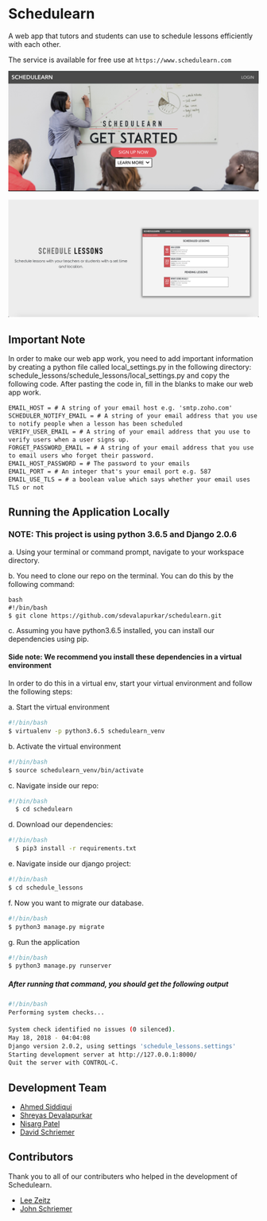 # Schedulearn

A web app that tutors and students can use to schedule lessons efficiently with each other.

The service is available for free use at `https://www.schedulearn.com`

![Homepage](/img/homepage.png)

![Schedule](/img/schedule.png)

## Important Note

In order to make our web app work, you need to add important information by creating a python file called local_settings.py in the following directory: schedule_lessons/schedule_lessons/local_settings.py and copy the following code. After pasting the code in, fill in the blanks to make our web app work.

````
EMAIL_HOST = # A string of your email host e.g. 'smtp.zoho.com'
SCHEDULER_NOTIFY_EMAIL = # A string of your email address that you use to notify people when a lesson has been scheduled
VERIFY_USER_EMAIL = # A string of your email address that you use to verify users when a user signs up.
FORGET_PASSWORD_EMAIL = # A string of your email address that you use to email users who forget their password.
EMAIL_HOST_PASSWORD = # The password to your emails
EMAIL_PORT = # An integer that's your email port e.g. 587
EMAIL_USE_TLS = # a boolean value which says whether your email uses TLS or not
````

## Running the Application Locally

### NOTE: This project is using python 3.6.5 and Django 2.0.6

a. Using your terminal or command prompt, navigate to your workspace directory.

b. You need to clone our repo on the terminal. You can do this by the following command:
````
bash
#!/bin/bash
$ git clone https://github.com/sdevalapurkar/schedulearn.git
````

c. Assuming you have python3.6.5 installed, you can install our dependencies using pip.

#### Side note: We recommend you install these dependencies in a virtual environment

In order to do this in a virtual env, start your virtual environment and follow the following steps:

a. Start the virtual environment

```bash
#!/bin/bash
$ virtualenv -p python3.6.5 schedulearn_venv
```

b. Activate the virtual environment

```bash
#!/bin/bash
$ source schedulearn_venv/bin/activate
```

c. Navigate inside our repo:

```bash
#!/bin/bash
  $ cd schedulearn
```

d. Download our dependencies:

```bash
#!/bin/bash
  $ pip3 install -r requirements.txt
```

e. Navigate inside our django project:

```bash
#!/bin/bash
$ cd schedule_lessons
```

f. Now you want to migrate our database.

```bash
#!/bin/bash
$ python3 manage.py migrate
```

g. Run the application

```bash
#!/bin/bash
$ python3 manage.py runserver
```

##### After running that command, you should get the following output

```bash
#!/bin/bash
Performing system checks...

System check identified no issues (0 silenced).
May 18, 2018 - 04:04:08
Django version 2.0.2, using settings 'schedule_lessons.settings'
Starting development server at http://127.0.0.1:8000/
Quit the server with CONTROL-C.
```

## Development Team

* [Ahmed Siddiqui](https://github.com/JeSuisAhmedN)
* [Shreyas Devalapurkar](https://github.com/sdevalapurkar)
* [Nisarg Patel](https://github.com/Nppatel97)
* [David Schriemer](https://github.com/CodemanDave)

## Contributors 

Thank you to all of our contributers who helped in the development of Schedulearn.

* [Lee Zeitz](https://github.com/LeeZeitz)
* [John Schriemer](https://github.com/jschriem)

